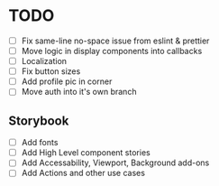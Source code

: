 # TODO

- [ ] Fix same-line no-space issue from eslint & prettier
- [ ] Move logic in display components into callbacks
- [ ] Localization
- [ ] Fix button sizes
- [ ] Add profile pic in corner
- [ ] Move auth into it's own branch

## Storybook

- [ ] Add fonts
- [ ] Add High Level component stories
- [ ] Add Accessability, Viewport, Background add-ons
- [ ] Add Actions and other use cases
